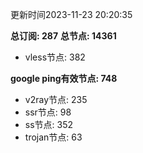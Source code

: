 更新时间2023-11-23 20:20:35

**总订阅: 287**
**总节点: 14361**
- vless节点: 382

**google ping有效节点: 748**
- v2ray节点: 235
- ssr节点: 98
- ss节点: 352
- trojan节点: 63
